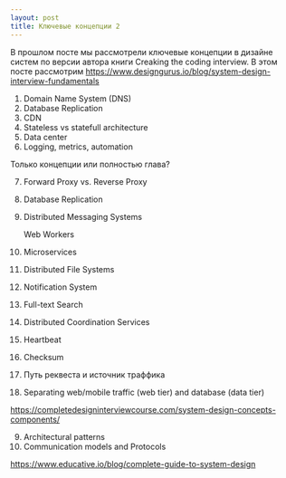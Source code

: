 ```yaml
---
layout: post
title: Ключевые концепции 2
---
```


В прошлом посте мы рассмотрели ключевые концепции в дизайне систем по версии автора книги Creaking the coding 
interview. 
В этом посте рассмотрим 
https://www.designgurus.io/blog/system-design-interview-fundamentals

1. Domain Name System (DNS)
2. Database Replication
3. CDN
4. Stateless vs statefull architecture
5. Data center
9. Logging, metrics, automation

Только концепции или полностью глава?



7. Forward Proxy vs. Reverse Proxy
8. Database Replication
9. Distributed Messaging Systems

   Web Workers

10. Microservices
11. Distributed File Systems
12. Notification System
13. Full-text Search
14. Distributed Coordination Services
15. Heartbeat
16. Checksum


1. Путь реквеста и источник траффика
2. Separating web/mobile traffic (web tier) and database (data tier)



https://completedesigninterviewcourse.com/system-design-concepts-components/

9. Architectural patterns
10. Communication models and Protocols


https://www.educative.io/blog/complete-guide-to-system-design
